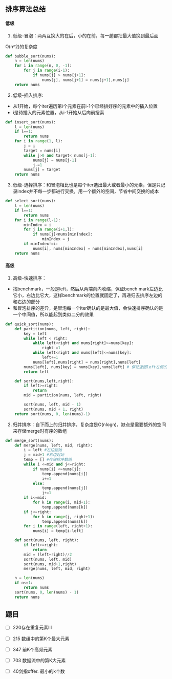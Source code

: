 ## 排序算法总结

#### 低级

1. 低级-冒泡：两两互换大的在后，小的在前，每一趟都把最大值换到最后面

O(n^2)的复杂度

```python
def bubble_sort(nums):
    n = len(nums)
    for i in range(n, 0, -1):
        for j in range(i-1):
            if nums[j] > nums[j+1]:
                nums[j], nums[j+1] = nums[j+1],nums[j]
    return nums
```



2. 低级-插入排序: 

- 从1开始，每个iter遍历第i个元素在前i-1个已经排好序的元素中的插入位置
- i是待插入的元素位置，从i-1开始从后向前搜索

```python
def insert_sort(nums):
    l = len(nums)
    if l==1:
        return nums
    for i in range(1, l):
        j = i
        target = nums[i]
        while j>0 and target< nums[j-1]:
            nums[j] = nums[j-1]
            j-=1
        nums[j] = target
    return nums
```



3. 低级-选择排序：和冒泡相比也是每个iter选出最大或者最小的元素，但是只记录index并不每一步都进行交换，用一个额外的空间，节省中间交换的成本

```python
def select_sort(nums):
    l = len(nums)
    if l==1:
        return nums
    for i in range(l-1):
        minIndex = i
        for j in range(i+1,l):
            if nums[j]<nums[minIndex]:
                minIndex = j
        if minIndex!=i:
            nums[i], nums[minIndex] = nums[minIndex],nums[i]
    return nums
```



#### 高级

1. 高级-快速排序：

- 找benchmark，一般是left，然后从两端向内收缩，保证bench mark左边比它小，右边比它大，这样benchmark的位置就固定了，再递归去排序左边的和右边的部分
- 和冒泡排序的差异，是冒泡每一个iter确认的是最大值，会快速排序确认的是一个中间值，所以能起到类似二分的效果

```python
def quick_sort(nums):
    def partition(nums, left, right):
        key = left
        while left < right:
            while left<right and nums[right]>=nums[key]:
                right-=1
            while left<right and nums[left]<=nums[key]:
                left+=1
            nums[left],nums[right] = nums[right],nums[left]
        nums[left], nums[key] = nums[key],nums[left] # 保证返回left左侧的都比右侧的小，这样可以分别排序
        return left

    def sort(nums,left,right):
        if left>=right:
            return
        mid = partition(nums, left, right)

        sort(nums, left, mid - 1)
        sort(nums, mid + 1, right)
    return sort(nums, 0, len(nums)-1)
```



2. 归并排序：自下而上的归并排序，复杂度是O(nlogn)，缺点是需要额外的空间来存储merge时有序的数组

```python
def merge_sort(nums):
    def merge(nums, left, mid, right):
        i = left #左边起始
        j = mid+1 #右边起始
        temp = [] #存储排序数组
        while i <=mid and j<=right:
            if nums[i] <=nums[j]:
                temp.append(nums[i])
                i+=1
            else:
                temp.append(nums[j])
                j+=1
        if i<=mid:
            for k in range(i, mid+1):
                temp.append(nums[k])
        if j<=right:
            for k in range(j, right+1):
                temp.append(nums[k])
        for i in range(left, right+1):
            nums[i] = temp[i-left]

    def sort(nums, left, right):
        if left>=right:
            return
        mid = (left+right)//2
        sort(nums, left, mid)
        sort(nums, mid+1,right)
        merge(nums, left, mid, right)

    n = len(nums)
    if n<=1:
        return nums
    sort(nums, 0, len(nums) - 1)
    return nums
```



## 题目

- [ ] 220存在重复元素III

- [ ] 215 数组中的第K个最大元素

- [ ] 347 前K个高频元素

- [ ] 703 数据流中的第K大元素

- [ ] 40剑指offer. 最小的k个数

  